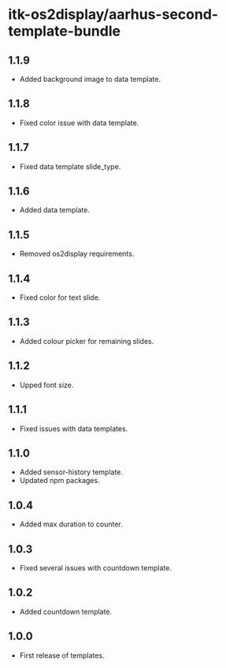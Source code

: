 # itk-os2display/aarhus-second-template-bundle

## 1.1.9

* Added background image to data template.

## 1.1.8

* Fixed color issue with data template.

## 1.1.7

* Fixed data template slide_type.

## 1.1.6

* Added data template.

## 1.1.5

* Removed os2display requirements.

## 1.1.4

* Fixed color for text slide.

## 1.1.3

* Added colour picker for remaining slides.

## 1.1.2

* Upped font size.

## 1.1.1

* Fixed issues with data templates.

## 1.1.0

* Added sensor-history template.
* Updated npm packages.

## 1.0.4

* Added max duration to counter.

## 1.0.3

* Fixed several issues with countdown template.

## 1.0.2

* Added countdown template.

## 1.0.0

* First release of templates.
